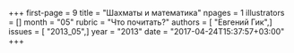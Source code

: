 +++
first-page = 9
title = "Шахматы и математика"
npages = 1
illustrators = []
month = "05"
rubric = "Что почитать?"
authors = [ "Евгений Гик",]
issues = [ "2013_05",]
year = "2013"
date = "2017-04-24T15:37:57+03:00"
+++
